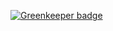 

[![Greenkeeper badge](https://badges.greenkeeper.io/VitorLuizC/breakout.svg?token=1cd78c4c5919d32c419fddf7197fa3aff54c6d08534383c9106ad70ea862b8ce&ts=1497472330658)](https://greenkeeper.io/)